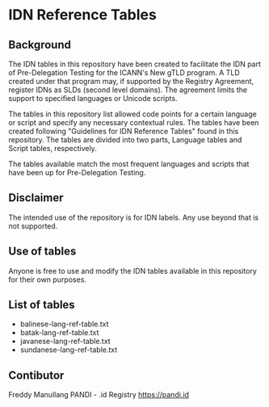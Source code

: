 # IDN Reference Tables
## Background
The IDN tables in this repository have been created to facilitate the IDN part of Pre-Delegation Testing for the ICANN's New gTLD program. A TLD created under that program may, if supported by the Registry Agreement, register IDNs as SLDs (second level domains). The agreement limits the support to specified languages or Unicode scripts.

The tables in this repository list allowed code points for a certain language or script and specify any necessary contextual rules. The tables have been created following "Guidelines for IDN Reference Tables" found in this repository. The tables are divided into two parts, Language tables and Script tables, respectively.

The tables available match the most frequent languages and scripts that have been up for Pre-Delegation Testing.

## Disclaimer
The intended use of the repository is for IDN labels. Any use beyond that is not supported.

## Use of tables
Anyone is free to use and modify the IDN tables available in this repository for their own purposes.

## List of tables
- balinese-lang-ref-table.txt
- batak-lang-ref-table.txt
- javanese-lang-ref-table.txt
- sundanese-lang-ref-table.txt

## Contibutor
Freddy Manullang
PANDI - .id Registry
https://pandi.id
